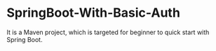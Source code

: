 # SpringBoot-With-Basic-Auth
It is a Maven project, which is targeted for beginner to quick start with Spring Boot.
